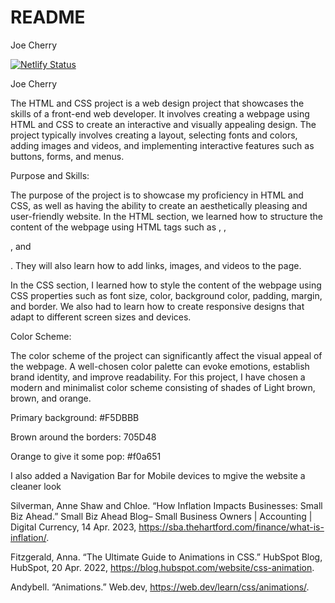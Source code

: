 # README

Joe Cherry

[![Netlify Status](https://api.netlify.com/api/v1/badges/06ff3760-0bcb-410f-8eb5-febe1e88fcc4/deploy-status)](https://app.netlify.com/sites/joe-cherry-about-me/deploys)

Joe Cherry

The HTML and CSS project is a web design project that showcases the skills of a front-end web developer. It involves creating a webpage using HTML and CSS to create an interactive and visually appealing design. The project typically involves creating a layout, selecting fonts and colors, adding images and videos, and implementing interactive features such as buttons, forms, and menus.

Purpose and Skills:

The purpose of the project is to showcase my proficiency in HTML and CSS, as well as having the ability to create an aesthetically pleasing and user-friendly website. In the HTML section, we learned how to structure the content of the webpage using HTML tags such as <head>, <body>, <div>, and <p>. They will also learn how to add links, images, and videos to the page.

In the CSS section, I learned how to style the content of the webpage using CSS properties such as font size, color, background color, padding, margin, and border. We also had to learn how to create responsive designs that adapt to different screen sizes and devices.

Color Scheme:

The color scheme of the project can significantly affect the visual appeal of the webpage. A well-chosen color palette can evoke emotions, establish brand identity, and improve readability. For this project, I have chosen a modern and minimalist color scheme consisting of shades of Light brown, brown, and orange.

Primary background: #F5DBBB

Brown around the borders: 705D48

Orange to give it some pop: #f0a651

I also added a Navigation Bar for Mobile devices to mgive the website a cleaner look

Silverman, Anne Shaw and Chloe. “How Inflation Impacts Businesses: Small Biz Ahead.” Small Biz Ahead Blog– Small Business Owners | Accounting | Digital Currency, 14 Apr. 2023, https://sba.thehartford.com/finance/what-is-inflation/. 

Fitzgerald, Anna. “The Ultimate Guide to Animations in CSS.” HubSpot Blog, HubSpot, 20 Apr. 2022, https://blog.hubspot.com/website/css-animation. 

Andybell. “Animations.” Web.dev, https://web.dev/learn/css/animations/. 
